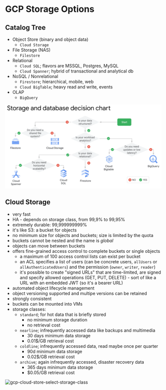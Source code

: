 # GCP Storage Options

## Catalog Tree

* Object Store (binary and object data)
  * `Cloud Storage`
* File Storage (NAS)
  * `Filestore`
* Relational
  * `Cloud SQL`; flavors are MSSQL, Postgres, MySQL
  * `Cloud Spanner`; hybrid of transactional and analytical db
* NoSQL / Nonrelational
  * `Firestore`; hierarchical, mobile, web
  * `Cloud BigTable`; heavy read and write, events
* OLAP
  * `BigQuery`

![Decision Tree](./gcp-storage-decision-tree.png)

## Cloud Storage

* very fast
* HA - depends on storage class, from 99,9% to 99,95%
* extremely durable: 99,999999999%
* it's like S3: a bucket for objects
* no minimum size for objects and buckets; size is limited by the quota
* buckets cannot be nested and the name is _global_
* objects can move between buckets
* offers fine-grained access control to complete buckets or single objects
  * a maximum of 100 access control lists can exist per bucket
  * an ACL specifies a list of users (can be concrete users, `allUsers` or `allAuthenticatedUsers`) and the permission (`owner`, `writer`, `reader`)
  * it's possible to create "signed URLs" that are time-limited, are signed and specify allowed operations (GET, PUT, DELETE) - sort of like a URL with an embedded JWT (so it's a bearer URL)
* automated object lifecycle management
* object versioning supported and multipe versions can be retained
* strongly consistent
* buckets can be mounted into VMs
* storage classes:
  * `standard`; for hot data that is briefly stored
    * no minimum storage duration
    * no retrieval cost
  * `nearline`; infrequently accessed data like backups and multimedia 
    * 30 days minimum data storage 
    * 0.01$/GB retrieval cost
  * `coldline`; infrequently accessed data, read maybe once per quarter
    * 90d minimum data storage
    * 0.02$/GB retrieval cost
  * `archive`; again infrequently accessed, disaster recovery data
    * 365 days minimum data storage
    * $0.05/GB retrieval cost

![gcp-cloud-store-select-storage-class](https://user-images.githubusercontent.com/2163002/195146310-a34d8c0a-e7d9-4acc-9e92-db46b3f74089.png)
